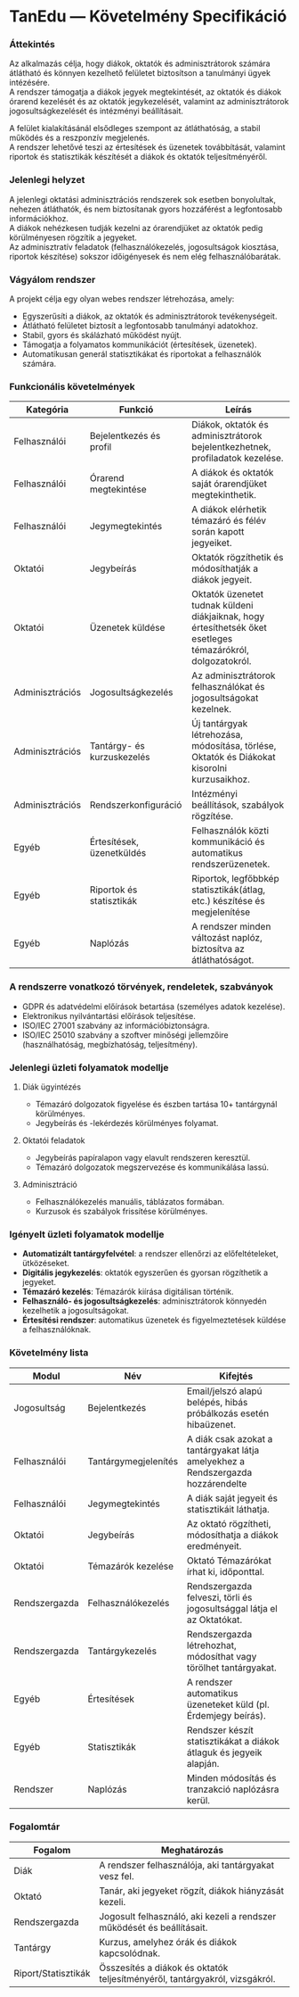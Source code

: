 # TanEdu — Követelmény Specifikáció

### Áttekintés

Az alkalmazás célja, hogy diákok, oktatók és adminisztrátorok számára átlátható és könnyen kezelhető felületet biztosítson a tanulmányi ügyek intézésére.  
A rendszer támogatja a diákok jegyek megtekintését, az oktatók és diákok órarend kezelését és az oktatók jegykezelését, valamint az adminisztrátorok jogosultságkezelését és intézményi beállításait.  

A felület kialakításánál elsődleges szempont az átláthatóság, a stabil működés és a reszponzív megjelenés.  
A rendszer lehetővé teszi az értesítések és üzenetek továbbítását, valamint riportok és statisztikák készítését a diákok és oktatók teljesítményéről.  

### Jelenlegi helyzet

A jelenlegi oktatási adminisztrációs rendszerek sok esetben bonyolultak, nehezen átláthatók, és nem biztosítanak gyors hozzáférést a legfontosabb információkhoz.  
A diákok nehézkesen tudják kezelni az órarendjüket az oktatók pedig körülményesen rögzítik a jegyeket.  
Az adminisztratív feladatok (felhasználókezelés, jogosultságok kiosztása, riportok készítése) sokszor időigényesek és nem elég felhasználóbarátak.  

### Vágyálom rendszer

A projekt célja egy olyan webes rendszer létrehozása, amely:  
- Egyszerűsíti a diákok, az oktatók és adminisztrátorok tevékenységeit.  
- Átlátható felületet biztosít a legfontosabb tanulmányi adatokhoz.  
- Stabil, gyors és skálázható működést nyújt.  
- Támogatja a folyamatos kommunikációt (értesítések, üzenetek).  
- Automatikusan generál statisztikákat és riportokat a felhasználók számára.  

### Funkcionális követelmények

| Kategória       | Funkció                  | Leírás                                                                 |
|-----------------|--------------------------|------------------------------------------------------------------------|
| Felhasználói    | Bejelentkezés és profil  | Diákok, oktatók és adminisztrátorok bejelentkezhetnek, profiladatok kezelése. |
| Felhasználói    | Órarend megtekintése     | A diákok és oktatók saját órarendjüket megtekinthetik.              |
| Felhasználói    | Jegymegtekintés          | A diákok elérhetik témazáró és félév során kapott jegyeiket.                 |
| Oktatói         | Jegybeírás               | Oktatók rögzíthetik és módosíthatják a diákok jegyeit.             |
| Oktatói         | Üzenetek küldése          | Oktatók üzenetet tudnak küldeni diákjaiknak, hogy értesíthetsék őket esetleges témazárókról, dolgozatokról.  |
| Adminisztrációs | Jogosultságkezelés       | Az adminisztrátorok felhasználókat és jogosultságokat kezelnek.        |
| Adminisztrációs | Tantárgy- és kurzuskezelés | Új tantárgyak létrehozása, módosítása, törlése, Oktatók és Diákokat kisorolni kurzusaikhoz.                        |
| Adminisztrációs | Rendszerkonfiguráció     | Intézményi beállítások, szabályok rögzítése.            |
| Egyéb           | Értesítések, üzenetküldés| Felhasználók közti kommunikáció és automatikus rendszerüzenetek.       |
| Egyéb           | Riportok és statisztikák | Riportok, legfőbbkép statisztikák(átlag, etc.) készítése és megjelenítése |
| Egyéb           | Naplózás                 | A rendszer minden változást naplóz, biztosítva az átláthatóságot.      |

### A rendszerre vonatkozó törvények, rendeletek, szabványok

- GDPR és adatvédelmi előírások betartása (személyes adatok kezelése).  
- Elektronikus nyilvántartási előírások teljesítése.  
- ISO/IEC 27001 szabvány az információbiztonságra.  
- ISO/IEC 25010 szabvány a szoftver minőségi jellemzőire (használhatóság, megbízhatóság, teljesítmény).  

### Jelenlegi üzleti folyamatok modellje

1. Diák ügyintézés  
   - Témazáró dolgozatok figyelése és észben tartása 10+ tantárgynál körülményes.
   - Jegybeírás és -lekérdezés körülményes folyamat.  

2. Oktatói feladatok  
   - Jegybeírás papíralapon vagy elavult rendszeren keresztül.  
   - Témazáró dolgozatok megszervezése és kommunikálása lassú.  

3. Adminisztráció  
   - Felhasználókezelés manuális, táblázatos formában.  
   - Kurzusok és szabályok frissítése körülményes.  

### Igényelt üzleti folyamatok modellje

- **Automatizált tantárgyfelvétel**: a rendszer ellenőrzi az előfeltételeket, ütközéseket.  
- **Digitális jegykezelés**: oktatók egyszerűen és gyorsan rögzíthetik a jegyeket.  
- **Témazáró kezelés**: Témazárók kiírása digitálisan történik.  
- **Felhasználó- és jogosultságkezelés**: adminisztrátorok könnyedén kezelhetik a jogosultságokat.  
- **Értesítési rendszer**: automatikus üzenetek és figyelmeztetések küldése a felhasználóknak.  

### Követelmény lista

| Modul          | Név                | Kifejtés                                                                 |
|----------------|--------------------|------------------------------------------------------------------------|
| Jogosultság    | Bejelentkezés      | Email/jelszó alapú belépés, hibás próbálkozás esetén hibaüzenet.        |
| Felhasználói   | Tantárgymegjelenítés   | A diák csak azokat a tantárgyakat látja amelyekhez a Rendszergazda hozzárendelte |
| Felhasználói   | Jegymegtekintés    | A diák saját jegyeit és statisztikáit láthatja.                     |
| Oktatói        | Jegybeírás         | Az oktató rögzítheti, módosíthatja a diákok eredményeit.             |
| Oktatói        | Témazárók kezelése   | Oktató Témazárókat írhat ki, időponttal.       |
| Rendszergazda | Felhasználókezelés | Rendszergazda felveszi, törli és jogosultsággal látja el az Oktatókat.      |
| Rendszergazda | Tantárgykezelés    | Rendszergazda létrehozhat, módosíthat vagy törölhet tantárgyakat.               |
| Egyéb          | Értesítések        | A rendszer automatikus üzeneteket küld (pl. Érdemjegy beírás).    |
| Egyéb          | Statisztikák           | Rendszer készít statisztikákat a diákok átlaguk és jegyeik alapján.         |
| Rendszer       | Naplózás           | Minden módosítás és tranzakció naplózásra kerül.                        |

### Fogalomtár

| Fogalom        | Meghatározás                                                                 |
|----------------|----------------------------------------------------------------------------|
| Diák       | A rendszer felhasználója, aki tantárgyakat vesz fel. |
| Oktató         | Tanár, aki jegyeket rögzít, diákok hiányzását kezeli.              |
| Rendszergazda | Jogosult felhasználó, aki kezeli a rendszer működését és beállításait.     |
| Tantárgy       | Kurzus, amelyhez órák és diákok kapcsolódnak.                  |
| Riport/Statisztikák        | Összesítés a diákok és oktatók teljesítményéről, tantárgyakról, vizsgákról.|